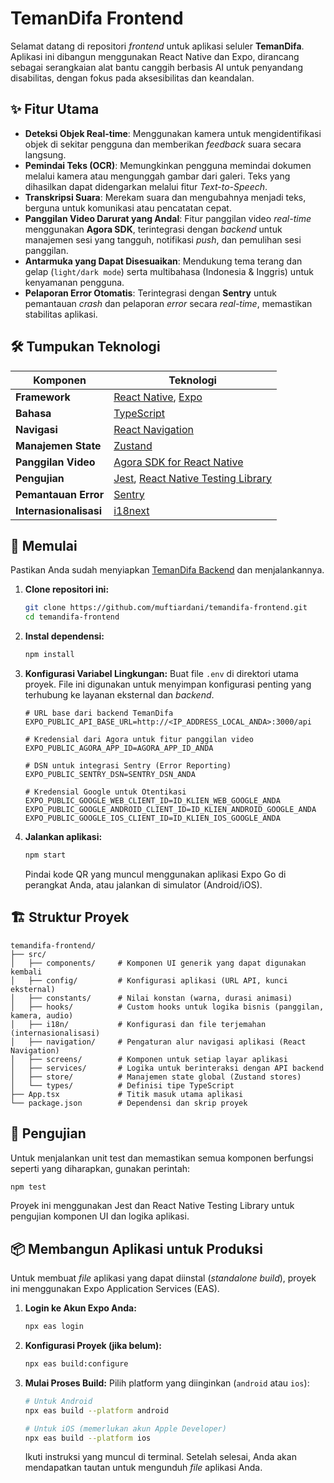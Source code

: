 # TemanDifa Frontend

Selamat datang di repositori *frontend* untuk aplikasi seluler **TemanDifa**. Aplikasi ini dibangun menggunakan React Native dan Expo, dirancang sebagai serangkaian alat bantu canggih berbasis AI untuk penyandang disabilitas, dengan fokus pada aksesibilitas dan keandalan.

## ✨ Fitur Utama

  - **Deteksi Objek Real-time**: Menggunakan kamera untuk mengidentifikasi objek di sekitar pengguna dan memberikan *feedback* suara secara langsung.
  - **Pemindai Teks (OCR)**: Memungkinkan pengguna memindai dokumen melalui kamera atau mengunggah gambar dari galeri. Teks yang dihasilkan dapat didengarkan melalui fitur *Text-to-Speech*.
  - **Transkripsi Suara**: Merekam suara dan mengubahnya menjadi teks, berguna untuk komunikasi atau pencatatan cepat.
  - **Panggilan Video Darurat yang Andal**: Fitur panggilan video *real-time* menggunakan **Agora SDK**, terintegrasi dengan *backend* untuk manajemen sesi yang tangguh, notifikasi *push*, dan pemulihan sesi panggilan.
  - **Antarmuka yang Dapat Disesuaikan**: Mendukung tema terang dan gelap (`light/dark mode`) serta multibahasa (Indonesia & Inggris) untuk kenyamanan pengguna.
  - **Pelaporan Error Otomatis**: Terintegrasi dengan **Sentry** untuk pemantauan *crash* dan pelaporan *error* secara *real-time*, memastikan stabilitas aplikasi.

## 🛠️ Tumpukan Teknologi

| Komponen | Teknologi |
| --- | --- |
| **Framework** | [React Native](https://reactnative.dev/), [Expo](https://expo.dev/) |
| **Bahasa** | [TypeScript](https://www.typescriptlang.org/) |
| **Navigasi** | [React Navigation](https://reactnavigation.org/) |
| **Manajemen State** | [Zustand](https://github.com/pmndrs/zustand) |
| **Panggilan Video** | [Agora SDK for React Native](https://www.agora.io/en/) |
| **Pengujian** | [Jest](https://jestjs.io/), [React Native Testing Library](https://testing-library.com/docs/react-native-testing-library/intro/) |
| **Pemantauan Error** | [Sentry](https://sentry.io/) |
| **Internasionalisasi** | [i18next](https://www.i18next.com/) |

## 🚀 Memulai

Pastikan Anda sudah menyiapkan [TemanDifa Backend](https://github.com/muftiardani/temandifa-backend) dan menjalankannya.

1.  **Clone repositori ini:**

    ```bash
    git clone https://github.com/muftiardani/temandifa-frontend.git
    cd temandifa-frontend
    ```

2.  **Instal dependensi:**

    ```bash
    npm install
    ```

3.  **Konfigurasi Variabel Lingkungan:**
    Buat file `.env` di direktori utama proyek. File ini digunakan untuk menyimpan konfigurasi penting yang terhubung ke layanan eksternal dan *backend*.

    ```env
    # URL base dari backend TemanDifa
    EXPO_PUBLIC_API_BASE_URL=http://<IP_ADDRESS_LOCAL_ANDA>:3000/api

    # Kredensial dari Agora untuk fitur panggilan video
    EXPO_PUBLIC_AGORA_APP_ID=AGORA_APP_ID_ANDA

    # DSN untuk integrasi Sentry (Error Reporting)
    EXPO_PUBLIC_SENTRY_DSN=SENTRY_DSN_ANDA

    # Kredensial Google untuk Otentikasi
    EXPO_PUBLIC_GOOGLE_WEB_CLIENT_ID=ID_KLIEN_WEB_GOOGLE_ANDA
    EXPO_PUBLIC_GOOGLE_ANDROID_CLIENT_ID=ID_KLIEN_ANDROID_GOOGLE_ANDA
    EXPO_PUBLIC_GOOGLE_IOS_CLIENT_ID=ID_KLIEN_IOS_GOOGLE_ANDA
    ```

4.  **Jalankan aplikasi:**

    ```bash
    npm start
    ```

    Pindai kode QR yang muncul menggunakan aplikasi Expo Go di perangkat Anda, atau jalankan di simulator (Android/iOS).

## 🏗️ Struktur Proyek

```
temandifa-frontend/
├── src/
│   ├── components/     # Komponen UI generik yang dapat digunakan kembali
│   ├── config/         # Konfigurasi aplikasi (URL API, kunci eksternal)
│   ├── constants/      # Nilai konstan (warna, durasi animasi)
│   ├── hooks/          # Custom hooks untuk logika bisnis (panggilan, kamera, audio)
│   ├── i18n/           # Konfigurasi dan file terjemahan (internasionalisasi)
│   ├── navigation/     # Pengaturan alur navigasi aplikasi (React Navigation)
│   ├── screens/        # Komponen untuk setiap layar aplikasi
│   ├── services/       # Logika untuk berinteraksi dengan API backend
│   ├── store/          # Manajemen state global (Zustand stores)
│   └── types/          # Definisi tipe TypeScript
├── App.tsx             # Titik masuk utama aplikasi
└── package.json        # Dependensi dan skrip proyek
```

## 🧪 Pengujian

Untuk menjalankan unit test dan memastikan semua komponen berfungsi seperti yang diharapkan, gunakan perintah:

```bash
npm test
```

Proyek ini menggunakan Jest dan React Native Testing Library untuk pengujian komponen UI dan logika aplikasi.

## 📦 Membangun Aplikasi untuk Produksi

Untuk membuat *file* aplikasi yang dapat diinstal (*standalone build*), proyek ini menggunakan Expo Application Services (EAS).

1.  **Login ke Akun Expo Anda:**

    ```bash
    npx eas login
    ```

2.  **Konfigurasi Proyek (jika belum):**

    ```bash
    npx eas build:configure
    ```

3.  **Mulai Proses Build:**
    Pilih platform yang diinginkan (`android` atau `ios`):

    ```bash
    # Untuk Android
    npx eas build --platform android

    # Untuk iOS (memerlukan akun Apple Developer)
    npx eas build --platform ios
    ```

    Ikuti instruksi yang muncul di terminal. Setelah selesai, Anda akan mendapatkan tautan untuk mengunduh *file* aplikasi Anda.